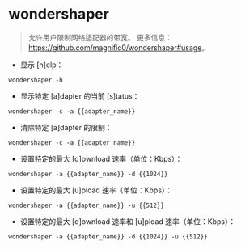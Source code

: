 # wondershaper

> 允许用户限制网络适配器的带宽。
> 更多信息：<https://github.com/magnific0/wondershaper#usage>。

- 显示 [h]elp：

`wondershaper -h`

- 显示特定 [a]dapter 的当前 [s]tatus：

`wondershaper -s -a {{adapter_name}}`

- 清除特定 [a]dapter 的限制：

`wondershaper -c -a {{adapter_name}}`

- 设置特定的最大 [d]ownload 速率（单位：Kbps）：

`wondershaper -a {{adapter_name}} -d {{1024}}`

- 设置特定的最大 [u]pload 速率（单位：Kbps）：

`wondershaper -a {{adapter_name}} -u {{512}}`

- 设置特定的最大 [d]ownload 速率和 [u]pload 速率（单位：Kbps）：

`wondershaper -a {{adapter_name}} -d {{1024}} -u {{512}}`
